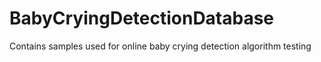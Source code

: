 # BabyCryingDetectionDatabase
Contains samples used for online baby crying detection algorithm testing
